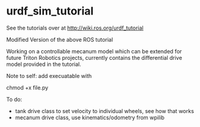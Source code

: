 # urdf_sim_tutorial
See the tutorials over at http://wiki.ros.org/urdf_tutorial

Modified Version of the above ROS tutorial

Working on a controllable mecanum model which can be extended for future Triton Robotics projects, currently contains the differential drive model provided in the tutorial.

Note to self: add execuatable with 

chmod +x file.py

To do:
- tank drive class to set velocity to individual wheels, see how that works
- mecanum drive class, use kinematics/odometry from wpilib